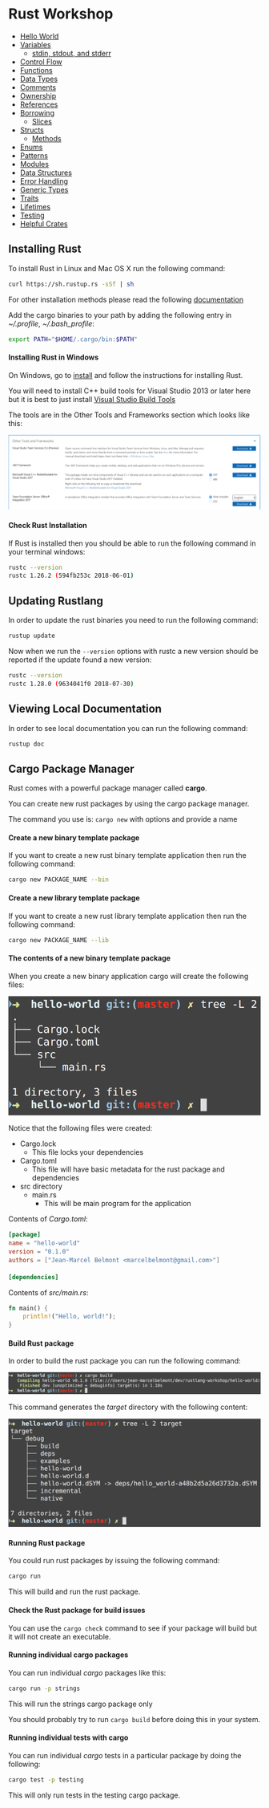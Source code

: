 # Rust Workshop

* [Hello World](docs/hello_world.md)
* [Variables](docs/variables.md)
    * [stdin, stdout, and stderr](docs/stdin-stdout-stderr.md)
* [Control Flow](docs/control_flow.md)
* [Functions](docs/functions.md)
* [Data Types](docs/data_types.md)
* [Comments](docs/comments.md)
* [Ownership](docs/ownership.md)
* [References](docs/references.md)
* [Borrowing](docs/borrowing.md)
    * [Slices](docs/slices.md)
* [Structs](docs/structs.md)
    * [Methods](docs/methods.md)
* [Enums](docs/enums.md)
* [Patterns](docs/patterns.md)
* [Modules](docs/modules.md)
* [Data Structures](docs/data_structures.md)
* [Error Handling](docs/error_handling.md)
* [Generic Types](docs/generic_types.md)
* [Traits](docs/traits.md)
* [Lifetimes](docs/lifetimes.md)
* [Testing](docs/testing.md)
* [Helpful Crates](docs/helpful-crates.md)

## Installing Rust

To install Rust in Linux and Mac OS X run the following command:

```bash
curl https://sh.rustup.rs -sSf | sh
```

For other installation methods please read the following [documentation](https://www.rust-lang.org/en-US/other-installers.html)

Add the cargo binaries to your path by adding the following entry in *~/.profile*, *~/.bash_profile*:

```bash
export PATH="$HOME/.cargo/bin:$PATH"
```

#### Installing Rust in Windows

On Windows, go to [install](https://www.rust-lang.org/install.html) and follow the instructions for installing Rust. 

You will need to install C++ build tools for Visual Studio 2013 or later here but it is best to just install [Visual Studio Build Tools](https://visualstudio.microsoft.com/downloads/#build-tools-for-visual-studio-2017)

The tools are in the Other Tools and Frameworks section which looks like this:

![VS Build Tools](images/vs-build-tools.png)

#### Check Rust Installation

If Rust is installed then you should be able to run the following command in your terminal windows:

```bash
rustc --version
rustc 1.26.2 (594fb253c 2018-06-01)
```

## Updating Rustlang

In order to update the rust binaries you need to run the following command:

```bash
rustup update
```

Now when we run the `--version` options with rustc a new version should be reported if the update found a new version:

```bash
rustc --version
rustc 1.28.0 (9634041f0 2018-07-30)
```

## Viewing Local Documentation

In order to see local documentation you can run the following command:

```bash
rustup doc
```

## Cargo Package Manager

Rust comes with a powerful package manager called **cargo**.

You can create new rust packages by using the cargo package manager.

The command you use is: `cargo new` with options and provide a name

#### Create a new binary template package

If you want to create a new rust binary template application then run the following command:

```bash
cargo new PACKAGE_NAME --bin
```

#### Create a new library template package

If you want to create a new rust library template application then run the following command:

```bash
cargo new PACKAGE_NAME --lib
```

#### The contents of a new binary template package

When you create a new binary application cargo will create the following files:

![Package Contents](images/new_rust_package_contents.png)

Notice that the following files were created:

* Cargo.lock
    * This file locks your dependencies
* Cargo.toml
    * This file will have basic metadata for the rust package and dependencies
* src directory
    * main.rs
        * This will be main program for the application

Contents of *Cargo.toml*:

```toml
[package]
name = "hello-world"
version = "0.1.0"
authors = ["Jean-Marcel Belmont <marcelbelmont@gmail.com>"]

[dependencies]
```

Contents of *src/main.rs*:

```rust
fn main() {
    println!("Hello, world!");
}
```

#### Build Rust package

In order to build the rust package you can run the following command:

![cargo build](images/cargo-build.png)

This command generates the *target* directory with the following content:

![target directory](images/target-directory.png)

#### Running Rust package

You could run rust packages by issuing the following command:

```bash
cargo run
```

This will build and run the rust package.

#### Check the Rust package for build issues

You can use the `cargo check` command to see if your package will build but it will not create an executable.

#### Running individual cargo packages

You can run individual *cargo* packages like this:

```bash
cargo run -p strings
```

This will run the strings cargo package only

You should probably try to run `cargo build` before doing this in your system.

#### Running individual tests with cargo

You can run individual *cargo* tests in a particular package by doing the following:

```bash
cargo test -p testing
```

This will only run tests in the testing cargo package.
